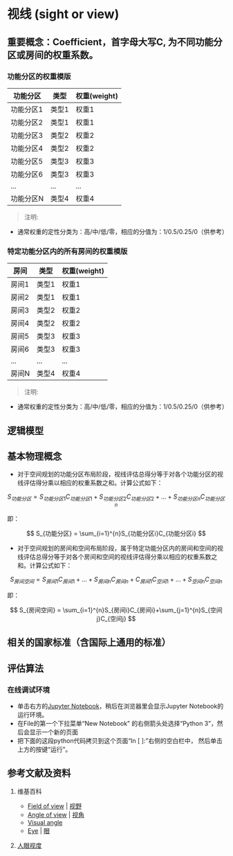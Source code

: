 # 视线 (sight or view)

## 重要概念：Coefficient，首字母大写C, 为不同功能分区或房间的权重系数。

### 功能分区的权重模版

| 功能分区 | 类型 | 权重(weight) |
|  ----  | ----  | ----  |
| 功能分区1 | 类型1 | 权重1 |
| 功能分区2  | 类型1 | 权重1 |
| 功能分区3 | 类型2 | 权重2 |
| 功能分区4  | 类型2 | 权重2 |
| 功能分区5 | 类型3 | 权重3 |
| 功能分区6  | 类型3 | 权重3 |
| 	 ...  	| ...   |  ... |
| 功能分区N  | 类型4 | 权重4 |

> 注明:
>  
- 通常权重的定性分类为：高/中/低/零，相应的分值为：1/0.5/0.25/0（供参考）

### 特定功能分区内的所有房间的权重模版

| 房间 | 类型 | 权重(weight) |
|  ----  | ----  | ----  |
| 房间1 | 类型1 | 权重1 |
| 房间2  | 类型1 | 权重1 |
| 房间3 | 类型2 | 权重2 |
| 房间4  | 类型2 | 权重2 |
| 房间5 | 类型3 | 权重3 |
| 房间6  | 类型3 | 权重3 |
|  ... 	|  ...  |  ...  |
| 房间N  | 类型4 | 权重4 |

> 注明:
>  
- 通常权重的定性分类为：高/中/低/零，相应的分值为：1/0.5/0.25/0（供参考）

## 逻辑模型

## 基本物理概念

- 对于空间规划的功能分区布局阶段，视线评估总得分等于对各个功能分区的视线评估得分乘以相应的权重系数之和。计算公式如下：

$$
S_{功能分区} = S_{功能分区1}C_{功能分区1}+S_{功能分区2}C_{功能分区2}+...+S_{功能分区n}C_{功能分区n}
$$

即：

$$
S_{功能分区}  = \sum_{i=1}^{n}S_{功能分区i}C_{功能分区i}
$$

- 对于空间规划的房间和空间布局阶段，属于特定功能分区内的房间和空间的视线评估总得分等于对各个房间和空间的视线评估得分乘以相应的权重系数之和。计算公式如下：

$$
S_{房间空间} = S_{房间1}C_{房间1}+...+S_{房间n}C_{房间n}+C_{房间1}C_{空间1}+...+S_{空间n}C_{空间n}
$$

即：

$$
S_{房间空间} = \sum_{i=1}^{n}S_{房间i}C_{房间i}+\sum_{j=1}^{n}S_{空间j}C_{空间j}
$$

## 相关的国家标准（含国际上通用的标准）

## 评估算法

### 在线调试环境

- 单击右方的[Jupyter Notebook](https://mybinder.org/v2/gh/ipython/ipython-in-depth/master?filepath=binder/Index.ipynb)，稍后在浏览器里会显示Jupyter Notebook的运行环境。
- 在File的第一个下拉菜单“New Notebook” 的右侧箭头处选择“Python 3”，然后会显示一个新的页面
- 把下面的这段python代码拷贝到这个页面“In [ ]:”右侧的空白栏中， 然后单击上方的按键“运行”。

## 参考文献及资料

1. 维基百科
	- [Field of view](https://en.wikipedia.org/wiki/Field_of_view) | [视野](https://zh.wikipedia.org/wiki/%E8%A6%96%E9%87%8E) 
	- [Angle of view](https://en.wikipedia.org/wiki/Angle_of_view)  | [视角](https://zh.wikipedia.org/wiki/%E8%A6%96%E8%A7%92) 
	- [Visual angle](https://en.wikipedia.org/wiki/Visual_angle) 
	- [Eye](https://en.wikipedia.org/wiki/Eye) | [眼](https://zh.wikipedia.org/wiki/%E7%9C%BC) 

2. [人眼视度](https://baike.baidu.com/item/%E4%BA%BA%E7%9C%BC%E8%A7%86%E5%BA%A6/5997035) 